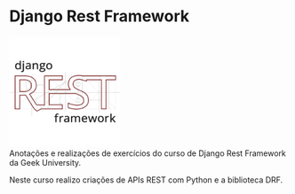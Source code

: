 # Django Rest Framework
<div>
    <img alt="Django Rest Framework" height="200" width="200" src="./img/Django REST.png">
</div>
Anotações e realizações de exercícios do curso de Django Rest Framework da Geek University.

Neste curso realizo criações de APIs REST com Python e a biblioteca DRF.
